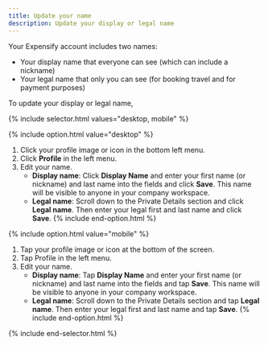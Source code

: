 ```yaml
---
title: Update your name
description: Update your display or legal name
---
```

<div id="new-expensify" markdown="1">

Your Expensify account includes two names: 
- Your display name that everyone can see (which can include a nickname)
- Your legal name that only you can see (for booking travel and for payment purposes)

To update your display or legal name, 

{% include selector.html values="desktop, mobile" %}

{% include option.html value="desktop" %}
1. Click your profile image or icon in the bottom left menu. 
2. Click **Profile** in the left menu.
3. Edit your name.
   - **Display name**: Click **Display Name** and enter your first name (or nickname) and last name into the fields and click **Save**. This name will be visible to anyone in your company workspace.
   - **Legal name**: Scroll down to the Private Details section and click **Legal name**. Then enter your legal first and last name and click **Save**.
{% include end-option.html %}

{% include option.html value="mobile" %}
1. Tap your profile image or icon at the bottom of the screen. 
2. Tap Profile in the left menu.
3. Edit your name.
   - **Display name**: Tap **Display Name** and enter your first name (or nickname) and last name into the fields and tap **Save**. This name will be visible to anyone in your company workspace.
   - **Legal name**: Scroll down to the Private Details section and tap **Legal name**. Then enter your legal first and last name and tap **Save**.
{% include end-option.html %}

{% include end-selector.html %}

</div> 
